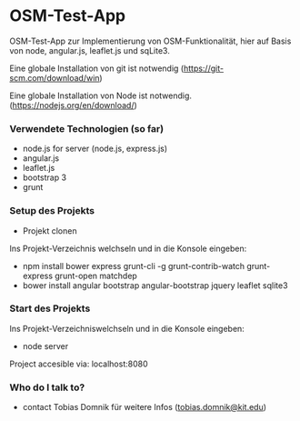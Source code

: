 # OSM-Test-App #

OSM-Test-App zur Implementierung von OSM-Funktionalität, hier auf Basis von node, angular.js, leaflet.js und sqLite3.

Eine globale Installation von git ist notwendig (https://git-scm.com/download/win)

Eine globale Installation von Node ist notwendig.(https://nodejs.org/en/download/)


### Verwendete Technologien (so far) ###

* node.js for server (node.js, express.js)
* angular.js
* leaflet.js
* bootstrap 3
* grunt


### Setup des Projekts ###

* Projekt clonen 

Ins Projekt-Verzeichnis welchseln und in die Konsole eingeben:

* npm install bower express grunt-cli -g grunt-contrib-watch grunt-express grunt-open matchdep
* bower install angular bootstrap angular-bootstrap jquery leaflet sqlite3


### Start des Projekts ###

Ins Projekt-Verzeichniswelchseln und in die Konsole eingeben:

* node server

Project accesible via: localhost:8080



### Who do I talk to? ###

* contact Tobias Domnik für weitere Infos (tobias.domnik@kit.edu)